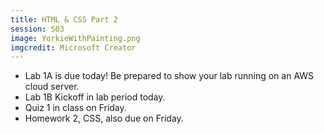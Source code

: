 ```yaml
---
title: HTML & CSS Part 2
session: S03
image: YorkieWithPainting.png
imgcredit: Microsoft Creator
---
```

* Lab 1A is due today! Be prepared to show your lab running on an AWS cloud server.
* Lab 1B Kickoff in lab period today.
* Quiz 1 in class on Friday.
* Homework 2, CSS, also due on Friday.

